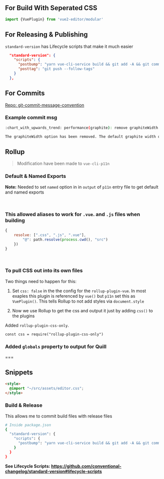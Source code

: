 ## For Build With Seperated CSS

```js
import {VuePlugin} from 'vue2-editor/modular'
```

## For Releasing & Publishing

`standard-version` has Lifecycle scripts that make it much easier

```json
  "standard-version": {
    "scripts": {
      "postbump": "yarn vue-cli-service build && git add -A && git commit -m 'chore: new build'",
      "posttag": "git push --follow-tags"
    }
  },
```

## For Commits

[Repo: git-commit-message-convention](https://github.com/kazupon/git-commit-message-convention)

### Example commit msg

```bash
:chart_with_upwards_trend: performance(graphite): remove graphiteWidth option

The graphiteWidth option has been removed. The default graphite width of 10mm is always used for performance reason.
```

## Rollup

> Modification have been made to `vue-cli-p11n`

### Default & Named Exports

**Note:** Needed to set `named` option in in `output` of `p11n` entry file to get default and named exports

<br>

### This allowed aliases to work for `.vue`. and `.js` files when building

```js
{
    resolve: [".css", ".js", ".vue"],
        "@": path.resolve(process.cwd(), "src")
    })
}
```

<br>

### To pull CSS out into its own files

Two things need to happen for this:

1. Set `css: false` in the the config for the `rollup-plugin-vue`.
   In most exaples this plugin is referenced by `vue()` but `p11n`
   set this as `VuePlugin()`. This tells Rollup to not add styles via `document.style`

2. Now we use Rollup to get the css and output it just by adding `css()` to the plugins

Added `rollup-plugin-css-only`.

`const css = require("rollup-plugin-css-only")`

### Added `globals` property to output for Quill

===

## Snippets

```html
<style>
  @import "~/src/assets/editor.css";
</style>
```

### Build & Release

This allows me to commit build files with release files

```bash
# Inside package.json
{
  "standard-version": {
    "scripts": {
      "postbump": "yarn vue-cli-service build && git add -A && git commit -m 'chore: new build'"
    }
  }
}
```

**See Lifecycle Scripts: https://github.com/conventional-changelog/standard-version#lifecycle-scripts**
